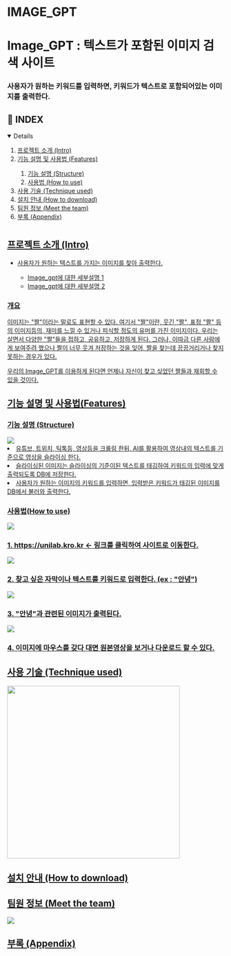 # IMAGE_GPT

# Image_GPT : 텍스트가 포함된 이미지 검색 사이트

### 사용자가 원하는 키워드를 입력하면, 키워드가 텍스트로 포함되어있는 이미지를 출력한다.

## 📝 INDEX

<details open = "open">
  <ol>
    <li><a href="#Intro"> 프로젝트 소개 (Intro) </li>
    <li><a href="#Features"> 기능 설명 및 사용법 (Features) </li>
      <ol>
        <li><a href="#Structure"> 기능 설명 (Structure) </li>
        <li><a href="#How to use"> 사용법 (How to use) </li>
      </ol>
    <li><a href="#Technique used"> 사용 기술 (Technique used) </li>
    <li><a href="#How to download"> 설치 안내 (How to download) </li>
    <li><a href="#Meet the team"> 팀원 정보 (Meet the team) </li>
    <li><a href="#Appendix"> 부록 (Appendix) </li>
  </ol>
</details>

#

<h2 id = "Intro"> 프로젝트 소개 (Intro)</h2>
<ul>
  <li>사용자가 원하는 텍스트를 가지는 이미지를 찾아 출력한다.</li>
  <ul>
    <li>Image_gpt에 대한 세부설명 1</li>
    <li>Image_gpt에 대한 세부설명 2</li>
  </ul>
</ul>

### 개요
이미지는 "짤"이라는 말로도 표현할 수 있다. 여기서 "짤"이란, 웃긴 "짤", 표정 "짤" 등의 이미지등의, 재미를 느낄 수 있거나 피식할 정도의 유머를 가진 이미지이다.
우리는 살면서 다양한 "짤"들을 접하고, 공유하고, 저장하게 된다. 그러나, 이따금 다른 사람에게 보여주려 했으나 짤이 너무 웃겨 저장하는 것을 잊어, 짤을 찾는데 끙끙거리거나 찾지 못하는 경우가 있다.

우리의 Image_GPT를 이용하게 된다면 언제나 자신이 찾고 싶었던 짤들과 재회할 수 있을 것이다.

<h2 id = "Features"> 기능 설명 및 사용법(Features) </h2>
<h3 id = "Structure"> 기능 설명 (Structure) </h3>
<img src = "https://github.com/Jun0zo/IMAGE-GPT/assets/127472783/54cf7b6f-e98e-4f66-bde7-75588b336936.png")
<ul>
  <li>유튜브, 트위치, 틱톡등, 영상등을 크롤링 한뒤, AI를 활용하여 영상내의 텍스트를 기준으로 영상을 슬라이싱 한다.</li>
  <li>슬라이싱된 이미지는 슬라이싱의 기준이된 텍스트를 태깅하여 키워드의 입력에 맞게 출력되도록 DB에 저장한다.</li>
  <li>사용자가 원하는 이미지의 키워드를 입력하면, 입력받은 키워드가 태깅된 이미지를 DB에서 불러와 출력한다.</li>
</ul>

<h3 id = "How to use"> 사용법(How to use) </h3>
<img src = "https://github.com/Jun0zo/IMAGE-GPT/assets/127472783/4cb747c6-dfbb-49f6-8eaa-f08a77c18ab7.png">

<h3><a href = "https://unilab.kro.kr">1. https://unilab.kro.kr <- 링크를 클릭하여 사이트로 이동한다.</h3>
<img src = "https://github.com/Jun0zo/IMAGE-GPT/assets/127472783/40a7a2f3-f6c2-4c8c-9ee5-e7d6dde590b0.png">
<h3>2. 찾고 싶은 자막이나 텍스트를 키워드로 입력한다. (ex : "안녕")</h3>
<img src = "https://github.com/Jun0zo/IMAGE-GPT/assets/127472783/98da84d0-53a6-4036-b087-50bc18b22bae.png">
<h3>3. "안녕"과 관련된 이미지가 출력된다. </h3>
<img src = "https://github.com/Jun0zo/IMAGE-GPT/assets/127472783/d0c4a4ee-a23a-4c62-8dc1-76c63b263da7.png">
<h3>4. 이미지에 마우스를 갖다 대면 원본영상을 보거나 다운로드 할 수 있다.</h3>





  
<h2 id = "Technique used"> 사용 기술 (Technique used) </h2>
<img src = "https://github.com/Jun0zo/IMAGE-GPT/assets/127472783/8447a3fc-cc66-445d-a849-ebd67bd35497.png" width = "400" height = "400">  
<h2 id = "How to download"> 설치 안내 (How to download) </h2>
  
<h2 id = "Meet the team"> 팀원 정보 (Meet the team) </h2>
<img src = "https://github.com/Jun0zo/IMAGE-GPT/assets/127472783/6a7142eb-cb71-4253-8433-dbede52818a0.png">
<h2 id = "Appendix"> 부록 (Appendix) </h2>  
    
    
    
    
    
    
    
    
    
    
    
    
    
    
    
    
    
    
    
    
    
    
    
    
    
    
    
